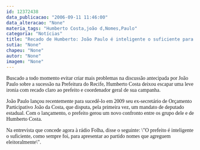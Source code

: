 ```yaml
---
id: 12372438
data_publicacao: "2006-09-11 11:46:00"
data_alteracao: "None"
materia_tags: "Humberto Costa,joão d,Nomes,Paulo"
categoria: "Notícias"
title: "Recado de Humberto: João Paulo é inteligente o suficiente para apresentar um nome que agregue"
sutia: "None"
chapeu: "None"
autor: "None"
imagem: "None"
---
```

<p><P><FONT face=Verdana>Buscado a todo momento evitar criar mais problemas na discussão antecipada por João Paulo sobre a sucessão na Prefeitura do Recife, Humberto Costa deixou escapar uma leve ironia com recado claro ao prefeito e coordenador geral de sua campanha.</FONT></P></p>
<p><P><FONT face=Verdana>João Paulo lançou recentemente para sucedê-lo em 2009 seu ex-secretário de Orçamento Participativo João da Costa, que disputa, pela primeira vez, um mandato de deputado estadual. Com o lançamento, o prefeito gerou um novo confronto entre os grupo dele e&nbsp;de Humberto Costa.</FONT></P></p>
<p><P><FONT face=Verdana>Na entrevista que concede agora à rádio Folha, disse o seguinte: \"O prefeito é inteligente o suficiente, como sempre foi, para apresentar ao partido nomes que agreguem eleitoralmente\".</FONT></P> </p>
